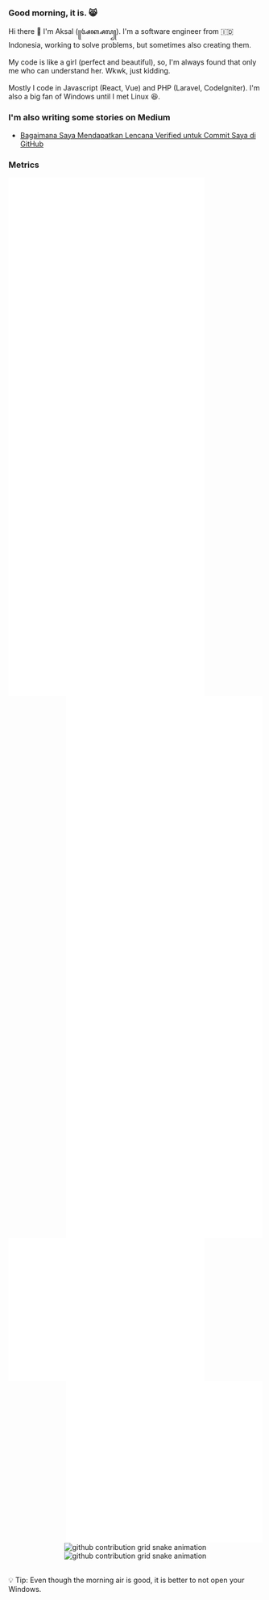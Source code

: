 ### Good morning, it is. 😸<br>
Hi there 👋 I'm Aksal (꧋ꦄꦏ꧀ꦱꦭ꧀). I'm a software engineer from 🇮🇩 Indonesia, working to solve problems, but sometimes also creating them.<br>
<br>
My code is like a girl (perfect and beautiful), so, I'm always found that only me who can understand her. Wkwk, just kidding.<br>
<br>
Mostly I code in Javascript (React, Vue) and PHP (Laravel, CodeIgniter). I'm also a big fan of Windows until I met Linux 😆.<br>
### I'm also writing some stories on Medium<br>
- <a href="https://aksalsf.medium.com/bagaimana-saya-mendapatkan-lencana-verified-untuk-commit-saya-di-github-4093994452e9?source=rss-bd0cf8323376------2">Bagaimana Saya Mendapatkan Lencana Verified untuk Commit Saya di GitHub</a><br>
### Metrics<br>
<img align="left" src="/left-metrics.svg" alt="Metrics" width="390" /><br>
<img align="right" src="/right-metrics.svg" alt="Metrics" width="390" /><br>
<img align="left" src="/people-metrics.svg" alt="Metrics" width="390" /><br>
<img align="right" src="/achievement-metrics.svg" alt="Metrics" width="390" /><br>
<p align="center"><br>
<img src="https://raw.githubusercontent.com/aksalsf/aksalsf/output/github-contribution-grid-snake-dark.svg#gh-dark-mode-only" alt="github contribution grid snake animation"><img src="https://raw.githubusercontent.com/aksalsf/aksalsf/output/github-contribution-grid-snake.svg#gh-light-mode-only" alt="github contribution grid snake animation"><br>
</p><br>
💡 Tip: Even though the morning air is good, it is better to not open your Windows.<br>
